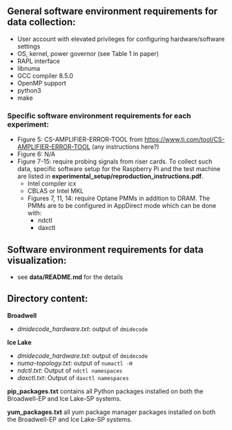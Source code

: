 ## General software environment requirements for data collection:
- User account with elevated privileges for configuring hardware/software settings
- OS, kernel, power governor (see Table 1 in paper)
- RAPL interface
- libnuma
- GCC compiler 8.5.0
- OpenMP support
- python3
- make

### Specific software environment requirements for each experiment:
- Figure 5: CS-AMPLIFIER-ERROR-TOOL from https://www.ti.com/tool/CS-AMPLIFIER-ERROR-TOOL (any instructions here?)
- Figure 6: N/A
- Figure 7-15: require probing signals from riser cards. To collect such data, specific software setup for the Raspberry Pi and the test machine are listed in **experimental_setup/reproduction_instructions.pdf**.
    - Intel compiler icx
    - CBLAS or Intel MKL
    - Figures 7, 11, 14: require Optane PMMs in addition to DRAM. The PMMs are to be configured in AppDirect mode which can be done with:
        - ndctl
        - daxctl

## Software environment requirements for data visualization:
- see **data/README.md** for the details


## Directory content:

**Broadwell**
- *dmidecode_hardware.txt*: output of `dmidecode`

**Ice Lake**
- *dmidecode_hardware.txt*: output of `dmidecode`
- *numa-topology.txt*: output of `numactl -H`
- *ndctl.txt*: Output of `ndctl namespaces`
- *daxctl.txt*: Output of `daxctl namespaces`



**pip_packages.txt**
contains all Python packages installed on both the Broadwell-EP and Ice Lake-SP systems.

**yum_packages.txt**
all yum package manager packages installed on both the Broadwell-EP and Ice Lake-SP systems.